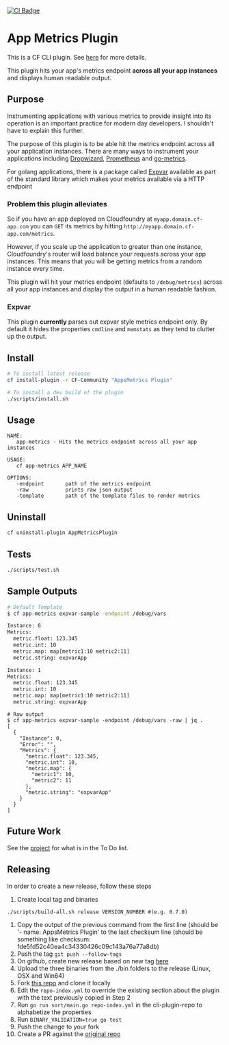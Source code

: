 [![CI Badge][ci-badge]][ci-badge-link]
# App Metrics Plugin

This is a CF CLI plugin. See [here][cf-cli] for more details.

This plugin hits your app's metrics endpoint **across all your app instances** and displays human readable output.

## Purpose
Instrumenting applications with various metrics to provide insight into its operation is an important practice for
modern day developers. I shouldn't have to explain this further.


The purpose of this plugin is to be able hit the metrics endpoint across all your application instances.
There are many ways to instrument your applications including [Dropwizard][dropwizard], [Prometheus][prometheus] and
[go-metrics][godropwizard].


For golang applications, there is a package called [Expvar][expvar] available as part of the standard library which
makes your metrics available via a HTTP endpoint

### Problem this plugin alleviates

So if you have an app deployed on Cloudfoundry at `myapp.domain.cf-app.com` you can `GET` its metrics by hitting
`http://myapp.domain.cf-app.com/metrics`.

However, if you scale up the application to greater than one instance, Cloudfoundry's router will load balance your requests across
your app instances. This means that you will be getting metrics from a random instance every time.


This plugin will hit your metrics endpoint (defaults to `/debug/metrics`) across all your app instances and display the
output in a human readable fashion.

### Expvar

This plugin **currently** parses out expvar style metrics endpoint only. By default it hides the properties `cmdline`
and `memstats` as they tend to clutter up the output.

## Install
```bash
# To install latest release
cf install-plugin -r CF-Community "AppsMetrics Plugin"

# To install a dev build of the plugin
./scripts/install.sh
```

## Usage

```
NAME:
   app-metrics - Hits the metrics endpoint across all your app instances

USAGE:
   cf app-metrics APP_NAME

OPTIONS:
   -endpoint       path of the metrics endpoint
   -raw            prints raw json output
   -template       path of the template files to render metrics

```

## Uninstall

```bash
cf uninstall-plugin AppMetricsPlugin
```

## Tests

```bash
./scripts/test.sh
```

## Sample Outputs
```bash
# Default Template
$ cf app-metrics expvar-sample -endpoint /debug/vars

Instance: 0
Metrics:
  metric.float: 123.345
  metric.int: 10
  metric.map: map[metric1:10 metric2:11]
  metric.string: expvarApp

Instance: 1
Metrics:
  metric.float: 123.345
  metric.int: 10
  metric.map: map[metric1:10 metric2:11]
  metric.string: expvarApp
```
```
# Raw output
$ cf app-metrics expvar-sample -endpoint /debug/vars -raw | jq .
[
  {
    "Instance": 0,
    "Error": "",
    "Metrics": {
      "metric.float": 123.345,
      "metric.int": 10,
      "metric.map": {
        "metric1": 10,
        "metric2": 11
      },
      "metric.string": "expvarApp"
    }
  }
]
```

## Future Work

See the [project][project] for what is in the To Do list.


## Releasing

In order to create a new release, follow these steps

1. Create local tag and binaries
  ```
  ./scripts/build-all.sh release VERSION_NUMBER #(e.g. 0.7.0)
  ```
1. Copy the output of the previous command from the first line (should be '- name: AppsMetrics Plugin' to the last checksum line (should be something like checksum: fde5fd52c40ea4c34330426c09c143a76a77a8db)
1. Push the tag `git push --follow-tags`
1. On github, create new release based on new tag [here](https://github.com/wfernandes/app-metrics-plugin/releases/new)
1. Upload the three binaries from the ./bin folders to the release (Linux, OSX and Win64)
1. Fork [this repo](https://github.com/cloudfoundry-incubator/cli-plugin-repo) and clone it locally
1. Edit the `repo-index.yml` to override the existing section about the plugin with the text previously copied in Step 2
1. Run `go run sort/main.go repo-index.yml` in the cli-plugin-repo to alphabetize the properties
1. Run `BINARY_VALIDATION=true go test`
1. Push the change to your fork
1. Create a PR against the [original repo](https://github.com/cloudfoundry-incubator/cli-plugin-repo/compare)


[ci-badge-link]:    https://travis-ci.org/wfernandes/app-metrics-plugin
[ci-badge]:         https://travis-ci.org/wfernandes/app-metrics-plugin.svg?branch=master
[cf-cli]:           https://docs.cloudfoundry.org/cf-cli/develop-cli-plugins.html
[dropwizard]:       http://metrics.dropwizard.io/3.2.3/
[prometheus]:       https://prometheus.io/docs/practices/instrumentation/
[expvar]:           https://golang.org/pkg/expvar/
[godropwizard]:     https://github.com/rcrowley/go-metrics
[project]:          https://github.com/wfernandes/app-metrics-plugin/projects/1

